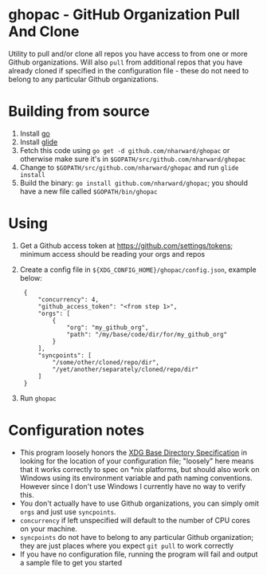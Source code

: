 # ghopac - GitHub Organization Pull And Clone

Utility to pull and/or clone all repos you have access to from one or more Github organizations. Will also `pull` from additional repos that you have already cloned if specified in the configuration file - these do not need to belong to any particular Github organizations.

# Building from source

1. Install [go](https://golang.org/ "Golang")
2. Install [glide](https://github.com/Masterminds/glide)
3. Fetch this code using `go get -d github.com/nharward/ghopac` or otherwise make sure it's in `$GOPATH/src/github.com/nharward/ghopac`
4. Change to `$GOPATH/src/github.com/nharward/ghopac` and run `glide install`
5. Build the binary: `go install github.com/nharward/ghopac`; you should have a new file called `$GOPATH/bin/ghopac`

# Using

1. Get a Github access token at https://github.com/settings/tokens; minimum access should be reading your orgs and repos
2. Create a config file in `${XDG_CONFIG_HOME}/ghopac/config.json`, example below:

        {
            "concurrency": 4,
            "github_access_token": "<from step 1>",
            "orgs": [
                {
                    "org": "my_github_org",
                    "path": "/my/base/code/dir/for/my_github_org"
                }
            ],
            "syncpoints": [
                "/some/other/cloned/repo/dir",
                "/yet/another/separately/cloned/repo/dir"
            ]
        }

3. Run `ghopac`

# Configuration notes

* This program loosely honors the [XDG Base Directory Specification](https://specifications.freedesktop.org/basedir-spec/basedir-spec-latest.html) in looking for the location of your configuration file; "loosely" here means that it works correctly to spec on \*nix platforms, but should also work on Windows using its environment variable and path naming conventions. However since I don't use Windows I currently have no way to verify this.
* You don't actually have to use Github organizations, you can simply omit `orgs` and just use `syncpoints`.
* `concurrency` if left unspecified will default to the number of CPU cores on your machine.
* `syncpoints` do not have to belong to any particular Github organization; they are just places where you expect `git pull` to work correctly
* If you have no configuration file, running the program will fail and output a sample file to get you started
